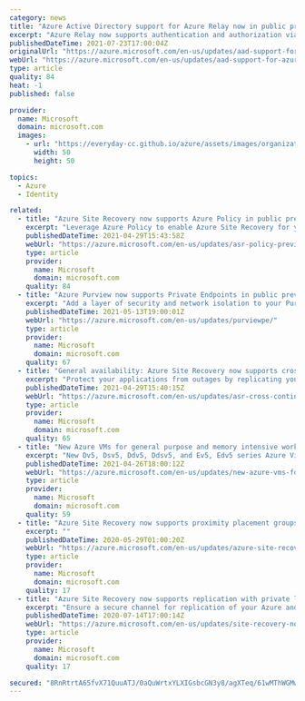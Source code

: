 ```yaml
---
category: news
title: "Azure Active Directory support for Azure Relay now in public preview"
excerpt: "Azure Relay now supports authentication and authorization via Azure AD as a public preview offering. With Azure AD, you don't need to store tokens in your code."
publishedDateTime: 2021-07-23T17:00:04Z
originalUrl: "https://azure.microsoft.com/en-us/updates/aad-support-for-azure-relay-now-in-public-preview/"
webUrl: "https://azure.microsoft.com/en-us/updates/aad-support-for-azure-relay-now-in-public-preview/"
type: article
quality: 84
heat: -1
published: false

provider:
  name: Microsoft
  domain: microsoft.com
  images:
    - url: "https://everyday-cc.github.io/azure/assets/images/organizations/microsoft.com-50x50.jpg"
      width: 50
      height: 50

topics:
  - Azure
  - Identity

related:
  - title: "Azure Site Recovery now supports Azure Policy in public preview"
    excerpt: "Leverage Azure Policy to enable Azure Site Recovery for your VMs at scale and ensure organizational standards."
    publishedDateTime: 2021-04-29T15:43:58Z
    webUrl: "https://azure.microsoft.com/en-us/updates/asr-policy-preview/"
    type: article
    provider:
      name: Microsoft
      domain: microsoft.com
    quality: 84
  - title: "Azure Purview now supports Private Endpoints in public preview"
    excerpt: "Add a layer of security and network isolation to your Purview account."
    publishedDateTime: 2021-05-13T19:00:01Z
    webUrl: "https://azure.microsoft.com/en-us/updates/purviewpe/"
    type: article
    provider:
      name: Microsoft
      domain: microsoft.com
    quality: 67
  - title: "General availability: Azure Site Recovery now supports cross-continental disaster recovery for 3 region pairs"
    excerpt: "Protect your applications from outages by replicating your virtual machines across continents."
    publishedDateTime: 2021-04-29T15:40:15Z
    webUrl: "https://azure.microsoft.com/en-us/updates/asr-cross-continental-dr/"
    type: article
    provider:
      name: Microsoft
      domain: microsoft.com
    quality: 65
  - title: "New Azure VMs for general purpose and memory intensive workloads now in public preview"
    excerpt: "New Dv5, Dsv5, Ddv5, Ddsv5, and Ev5, Edv5 series Azure Virtual Machines deliver increased scalability and an upgraded CPU architecture, including better price to performance compared to the prior generation. The new VMs - now in public preview - run on the 3rd Generation Intel® Xeon® Platinum 8370C (Ice"
    publishedDateTime: 2021-04-26T18:00:12Z
    webUrl: "https://azure.microsoft.com/en-us/updates/new-azure-vms-for-general-purpose-and-memory-intensive-workloads-now-in-public-preview/"
    type: article
    provider:
      name: Microsoft
      domain: microsoft.com
    quality: 59
  - title: "Azure Site Recovery now supports proximity placement groups"
    excerpt: ""
    publishedDateTime: 2020-05-29T01:00:20Z
    webUrl: "https://azure.microsoft.com/en-us/updates/azure-site-recovery-now-supports-proximity-placement-groups/"
    type: article
    provider:
      name: Microsoft
      domain: microsoft.com
    quality: 17
  - title: "Azure Site Recovery now supports replication with private links"
    excerpt: "Ensure a secure channel for replication of your Azure and on-premises workloads with the help of private links capability of Azure and Site Recovery."
    publishedDateTime: 2020-07-14T17:00:14Z
    webUrl: "https://azure.microsoft.com/en-us/updates/site-recovery-now-supports-replication-with-private-links/"
    type: article
    provider:
      name: Microsoft
      domain: microsoft.com
    quality: 17

secured: "8RnRtrtA65fvX71QuuATJ/0aQuWrtxYLXIGsbcGN3y8/agXTeq/61wMThWGMwXUIjD2jRaTXEP3mvJa9mNj39btcM92Ycd8gk+i5rmy3kB7DNX2LKN8iTbODED0iZSbkt4W9p/RSE2pQ3zAJEW4eMqEGjcZeSSr17udeZxmkNcrocpkt3EayufiDGOdWRwIzOxG01WH9kFYxwgutIe4tdhBfi5OIaMxmDr+1hxMXhOVuYmiyY/1VnV61K+Jz188i1UTo6TniqaT6rSBDNPo4/YyenT1amWWDdsezWHtUAU5U6zGefBzieQhOH92uYaWI3KLxibhu8ts129RObGTzvP+eEg8+uYibF31C55cxSUU=;QoQK1vKvoAkqfNDUmm9QxA=="
---
```


